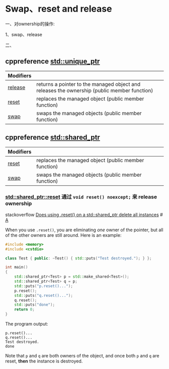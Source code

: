 # Swap、reset and release

一、对ownership的操作:

1、swap、release

二、

## cppreference [std::unique_ptr](https://en.cppreference.com/w/cpp/memory/unique_ptr)

| Modifiers                                                    |                                                              |
| ------------------------------------------------------------ | ------------------------------------------------------------ |
| [release](https://en.cppreference.com/w/cpp/memory/unique_ptr/release) | returns a pointer to the managed object and releases the ownership (public member function) |
| [reset](https://en.cppreference.com/w/cpp/memory/unique_ptr/reset) | replaces the managed object (public member function)         |
| [swap](https://en.cppreference.com/w/cpp/memory/unique_ptr/swap) | swaps the managed objects (public member function)           |



## cppreference [std::shared_ptr](https://en.cppreference.com/w/cpp/memory/shared_ptr)

| Modifiers                                                    |                                                      |
| ------------------------------------------------------------ | ---------------------------------------------------- |
| [reset](https://en.cppreference.com/w/cpp/memory/shared_ptr/reset) | replaces the managed object (public member function) |
| [swap](https://en.cppreference.com/w/cpp/memory/shared_ptr/swap) | swaps the managed objects (public member function)   |

### [std::shared_ptr<T>::reset](https://en.cppreference.com/w/cpp/memory/shared_ptr/reset) 通过 `void reset() noexcept;` 来 release ownership

stackoverflow [Does using .reset() on a std::shared_ptr delete all instances](https://stackoverflow.com/questions/21589595/does-using-reset-on-a-stdshared-ptr-delete-all-instances) # [A](https://stackoverflow.com/a/21589725)

When you use `.reset()`, you are eliminating *one* owner of the pointer, but all of the other owners are still around. Here is an example:

```cpp
#include <memory>
#include <cstdio>

class Test { public: ~Test() { std::puts("Test destroyed."); } };

int main()
{
    std::shared_ptr<Test> p = std::make_shared<Test>();
    std::shared_ptr<Test> q = p;
    std::puts("p.reset()...");
    p.reset();
    std::puts("q.reset()...");
    q.reset();
    std::puts("done");
    return 0;
}
```

The program output:

```
p.reset()...
q.reset()...
Test destroyed.
done
```

Note that `p` and `q` are both owners of the object, and once both `p` and `q` are reset, **then** the instance is destroyed.